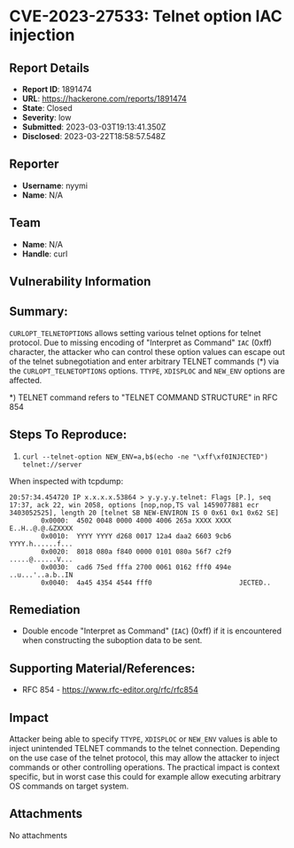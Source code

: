# CVE-2023-27533: Telnet option IAC injection

## Report Details
- **Report ID**: 1891474
- **URL**: https://hackerone.com/reports/1891474
- **State**: Closed
- **Severity**: low
- **Submitted**: 2023-03-03T19:13:41.350Z
- **Disclosed**: 2023-03-22T18:58:57.548Z

## Reporter
- **Username**: nyymi
- **Name**: N/A

## Team
- **Name**: N/A
- **Handle**: curl

## Vulnerability Information
## Summary:
`CURLOPT_TELNETOPTIONS` allows setting various telnet options for telnet protocol. Due to missing encoding of "Interpret as Command" `IAC` (0xff) character, the attacker who can control these option values can escape out of the telnet subnegotiation and enter arbitrary TELNET commands (*) via the `CURLOPT_TELNETOPTIONS`  options. `TTYPE`, `XDISPLOC` and `NEW_ENV` options are affected.

*) TELNET command refers to "TELNET COMMAND STRUCTURE" in RFC 854

## Steps To Reproduce:

  1. `curl --telnet-option NEW_ENV=a,b$(echo -ne "\xff\xf0INJECTED") telnet://server`

When inspected with tcpdump:
```
20:57:34.454720 IP x.x.x.x.53864 > y.y.y.y.telnet: Flags [P.], seq 17:37, ack 22, win 2058, options [nop,nop,TS val 1459077881 ecr 3403052525], length 20 [telnet SB NEW-ENVIRON IS 0 0x61 0x1 0x62 SE]
        0x0000:  4502 0048 0000 4000 4006 265a XXXX XXXX   E..H..@.@.&ZXXXX
        0x0010:  YYYY YYYY d268 0017 12a4 daa2 6603 9cb6  YYYY.h......f...
        0x0020:  8018 080a f840 0000 0101 080a 56f7 c2f9  .....@......V...
        0x0030:  cad6 75ed fffa 2700 0061 0162 fff0 494e  ..u...'..a.b..IN
        0x0040:  4a45 4354 4544 fff0                      JECTED..

```

## Remediation
  - Double encode "Interpret as Command" (`IAC`) (0xff) if it is encountered when constructing the suboption data to be sent.

## Supporting Material/References:
 *  RFC 854 - https://www.rfc-editor.org/rfc/rfc854

## Impact

Attacker being able to specify `TTYPE`, `XDISPLOC` or `NEW_ENV` values is able to inject unintended TELNET commands to the telnet connection. Depending on the use case of the telnet protocol, this may allow the attacker to inject commands or other controlling operations. The practical impact is context specific, but in worst case this could for example allow executing arbitrary OS commands on target system.

## Attachments
No attachments
